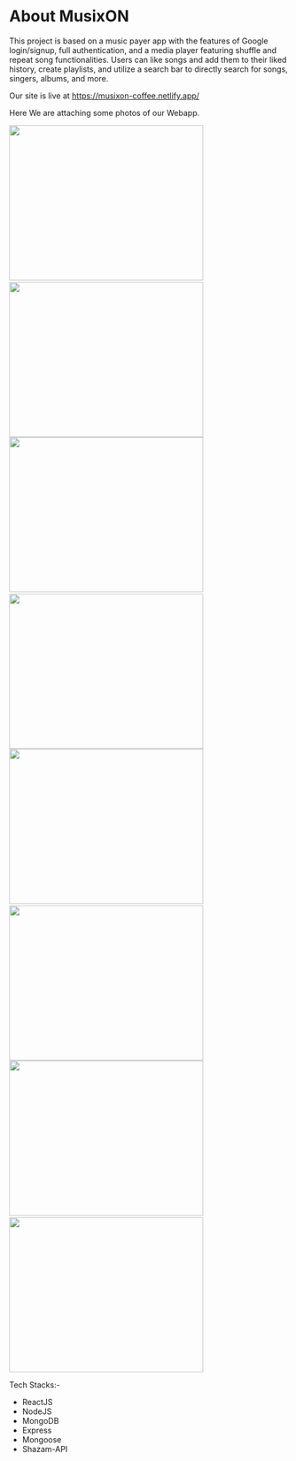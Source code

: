 # About MusixON
This project is based on a music payer app with the features of Google login/signup, full authentication, and a media player featuring shuffle and repeat
song functionalities. Users can like songs and add them to their liked history, create playlists, and utilize a search bar to directly search for songs, singers, albums, and more.

Our site is live at https://musixon-coffee.netlify.app/


Here We are attaching some photos of our Webapp.<br>

<img src="https://github.com/Siddharth7899/MusixON/blob/main/MusixON%20photos/Screenshot%20(288).png" width="350px" height="280px">&nbsp;&nbsp;&nbsp;<img src="https://github.com/Siddharth7899/MusixON/blob/main/MusixON%20photos/Screenshot%20(287).png" width="350px" height="280px"><br>
<img src="https://github.com/Siddharth7899/MusixON/blob/main/MusixON%20photos/Screenshot%20(281).png" width="350px" height="280px">&nbsp;&nbsp;&nbsp;<img src="https://github.com/Siddharth7899/MusixON/blob/main/MusixON%20photos/Screenshot%20(282).png" width="350px" height="280px"><br>
<img src="https://github.com/Siddharth7899/MusixON/blob/main/MusixON%20photos/Screenshot%20(283).png" width="350px" height="280px">&nbsp;&nbsp;&nbsp;<img src="https://github.com/Siddharth7899/MusixON/blob/main/MusixON%20photos/Screenshot%20(284).png" width="350px" height="280px"><br>
<img src="https://github.com/Siddharth7899/MusixON/blob/main/MusixON%20photos/Screenshot%20(285).png" width="350px" height="280px">&nbsp;&nbsp;&nbsp;<img src="https://github.com/Siddharth7899/MusixON/blob/main/MusixON%20photos/Screenshot%20(286).png" width="350px" height="280px"><be>


Tech Stacks:-
- ReactJS
- NodeJS
- MongoDB
- Express
- Mongoose
- Shazam-API
